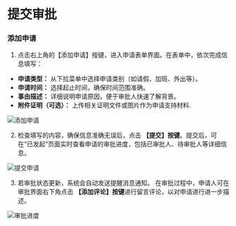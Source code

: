 # 提交审批

### 添加申请

1. 点击右上角的【添加申请】按键，进入申请表单界面。在表单中，依次完成信息填写：

- **申请类型：** 从下拉菜单中选择申请类别（如请假、加班、外出等）。
- **申请时间：** 选择起止时间，确保时间范围准确。
- **事由描述：** 详细说明申请原因，便于审批人快速了解背景。
- **附件证明（可选）：** 上传相关证明文件或图片作为申请支持材料.

![添加申请](/images/appro_sub_1.png)

2. 检查填写的内容，确保信息准确无误后，点击 **【提交】按键**。提交后，可在“已发起”页面实时查看申请的审批进度，包括已审批人、待审批人等详细信息。

![提交申请](/images/appro_sub_2.png)

3. 若审批状态更新，系统会自动发送提醒消息通知。
在审批过程中，申请人可在审批界面右下角点击 **【添加评论】按键**进行留言评论，以对申请进行进一步描述。

![审批进度](/images/appro_sub_3.png)

